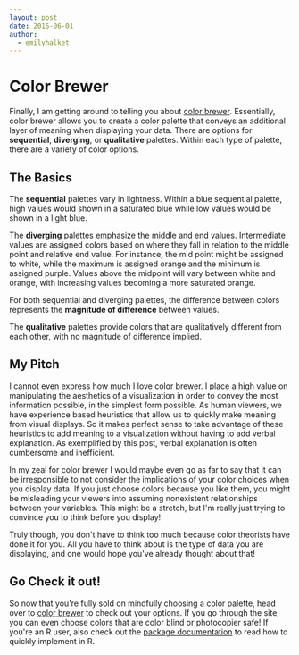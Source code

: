 ```yaml
---
layout: post
date: 2015-06-01
author:
  - emilyhalket
---
```


# Color Brewer

Finally, I am getting around to telling you about [color brewer](http://colorbrewer2.org/). 
Essentially, color brewer allows you to create a color palette that conveys an additional layer of meaning when displaying your data.
There are options for **sequential**, **diverging**, or **qualitative** palettes.
Within each type of palette, there are a variety of color options.

## The Basics

The **sequential** palettes vary in lightness. Within a blue sequential palette, high values would shown in a saturated blue while low values would be shown in a light blue.

The **diverging** palettes emphasize the middle and end values.
Intermediate values are assigned colors based on where they fall in relation to the middle point and relative end value.
For instance, the mid point might be assigned to white, while the maximum is assigned orange and the minimum is assigned purple.
Values above the midpoint will vary between white and orange, with increasing values becoming a more saturated orange.

For both sequential and diverging palettes, the difference between colors represents the **magnitude of difference** between values.

The **qualitative** palettes provide colors that are qualitatively different from each other, with no magnitude of difference implied.

## My Pitch

I cannot even express how much I love color brewer. I place a high value on manipulating the aesthetics of a visualization in order to convey the most information possible, in the simplest form possible. As human viewers, we have experience based heuristics that allow us to quickly make meaning from visual displays. So it makes perfect sense to take advantage of these heuristics to add meaning to a visualization without having to add verbal explanation. As exemplified by this post, verbal explanation is often cumbersome and inefficient.

In my zeal for color brewer I would maybe even go as far to say that it can be irresponsible to not consider the implications of your color choices when you display data. If you just choose colors because you like them, you might be misleading your viewers into assuming nonexistent relationships between your variables. This might be a stretch, but I'm really just trying to convince you to think before you display!

Truly though, you don't have to think too much because color theorists have done it for you. All you have to think about is the type of data you are displaying, and one would hope you've already thought about that!

## Go Check it out!

So now that you're fully sold on mindfully choosing a color palette, head over to [color brewer](http://colorbrewer2.org/) to check out your options. If you go through the site, you can even choose colors that are color blind or photocopier safe! If you're an R user, also check out the [package documentation](http://cran.r-project.org/web/packages/RColorBrewer/RColorBrewer.pdf) to read how to quickly implement in R.
